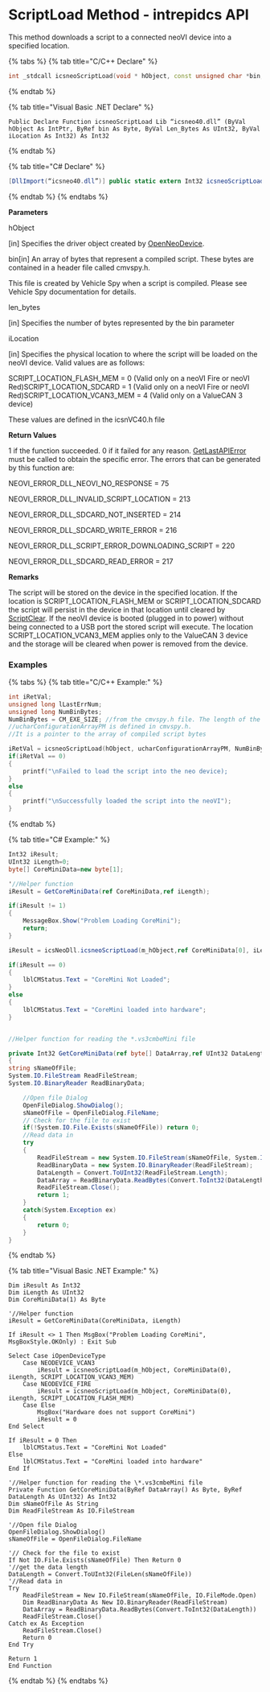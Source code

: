 # ScriptLoad Method - intrepidcs API

This method downloads a script to a connected neoVI device into a specified location.

{% tabs %}
{% tab title="C/C++ Declare" %}
```cpp
int _stdcall icsneoScriptLoad(void * hObject, const unsigned char *bin, unsigned long len_bytes, int iLocation);
```
{% endtab %}

{% tab title="Visual Basic .NET Declare" %}
```vbnet
Public Declare Function icsneoScriptLoad Lib “icsneo40.dll” (ByVal hObject As IntPtr, ByRef bin As Byte, ByVal Len_Bytes As UInt32, ByVal iLocation As Int32) As Int32
```
{% endtab %}

{% tab title="C# Declare" %}
```csharp
[DllImport(“icsneo40.dll”)] public static extern Int32 icsneoScriptLoad(IntPtr hObject, ref byte bin, UInt32 len_bytes, Int32 iLocation);
```
{% endtab %}
{% endtabs %}

**Parameters**

hObject

\[in] Specifies the driver object created by [OpenNeoDevice](../../basic-functions-overview-intrepidcs-api/openneodevice-method-intrepidcs-api.md).

bin\[in] An array of bytes that represent a compiled script. These bytes are contained in a header file called cmvspy.h.

This file is created by Vehicle Spy when a script is compiled. Please see Vehicle Spy documentation for details.

len\_bytes

\[in] Specifies the number of bytes represented by the bin parameter

iLocation

\[in] Specifies the physical location to where the script will be loaded on the neoVI device. Valid values are as follows:

SCRIPT\_LOCATION\_FLASH\_MEM = 0 (Valid only on a neoVI Fire or neoVI Red)SCRIPT\_LOCATION\_SDCARD = 1 (Valid only on a neoVI Fire or neoVI Red)SCRIPT\_LOCATION\_VCAN3\_MEM = 4 (Valid only on a ValueCAN 3 device)

These values are defined in the icsnVC40.h file

**Return Values**

1 if the function succeeded. 0 if it failed for any reason. [GetLastAPIError](../../error-functions-overview-intrepidcs-api/getlastapierror-method-intrepidcs-api.md) must be called to obtain the specific error. The errors that can be generated by this function are:

NEOVI\_ERROR\_DLL\_NEOVI\_NO\_RESPONSE = 75

NEOVI\_ERROR\_DLL\_INVALID\_SCRIPT\_LOCATION = 213

NEOVI\_ERROR\_DLL\_SDCARD\_NOT\_INSERTED = 214

NEOVI\_ERROR\_DLL\_SDCARD\_WRITE\_ERROR = 216

NEOVI\_ERROR\_DLL\_SCRIPT\_ERROR\_DOWNLOADING\_SCRIPT = 220

NEOVI\_ERROR\_DLL\_SDCARD\_READ\_ERROR = 217

**Remarks**

The script will be stored on the device in the specified location. If the location is SCRIPT\_LOCATION\_FLASH\_MEM or SCRIPT\_LOCATION\_SDCARD the script will persist in the device in that location until cleared by [ScriptClear](scriptclear-method-intrepidcs-api.md). If the neoVI device is booted (plugged in to power) without being connected to a USB port the stored script will execute. The location SCRIPT\_LOCATION\_VCAN3\_MEM applies only to the ValueCAN 3 device and the storage will be cleared when power is removed from the device.

### Examples

{% tabs %}
{% tab title="C/C++ Example:" %}
```cpp
int iRetVal;
unsigned long lLastErrNum;
unsigned long NumBinBytes;
NumBinBytes = CM_EXE_SIZE; //from the cmvspy.h file. The length of the compiled script
//ucharConfigurationArrayPM is defined in cmvspy.h.
//It is a pointer to the array of compiled script bytes

iRetVal = icsneoScriptLoad(hObject, ucharConfigurationArrayPM, NumBinBytes, DefaultScriptLocation);
if(iRetVal == 0)
{
    printf("\nFailed to load the script into the neo device);
}
else
{
    printf("\nSuccessfully loaded the script into the neoVI");
}
```
{% endtab %}

{% tab title="C# Example:" %}
```csharp
Int32 iResult;
UInt32 iLength=0;
byte[] CoreMiniData=new byte[1];

'//Helper function
iResult = GetCoreMiniData(ref CoreMiniData,ref iLength);

if(iResult != 1)
{
    MessageBox.Show("Problem Loading CoreMini");
    return;
}

iResult = icsNeoDll.icsneoScriptLoad(m_hObject,ref CoreMiniData[0], iLength, Convert.ToInt32(CoreMiniStoreLocation.SCRIPT_LOCATION_FLASH_MEM));

if(iResult == 0)
{
    lblCMStatus.Text = "CoreMini Not Loaded";
}
else
{
    lblCMStatus.Text = "CoreMini loaded into hardware";
}


//Helper function for reading the *.vs3cmbeMini file

private Int32 GetCoreMiniData(ref byte[] DataArray,ref UInt32 DataLength)
{
string sNameOfFile;
System.IO.FileStream ReadFileStream;
System.IO.BinaryReader ReadBinaryData;

    //Open file Dialog
    OpenFileDialog.ShowDialog();
    sNameOfFile = OpenFileDialog.FileName;
    // Check for the file to exist
    if(!System.IO.File.Exists(sNameOfFile)) return 0;
    //Read data in
    try
    {
        ReadFileStream = new System.IO.FileStream(sNameOfFile, System.IO.FileMode.Open);
        ReadBinaryData = new System.IO.BinaryReader(ReadFileStream);
        DataLength = Convert.ToUInt32(ReadFileStream.Length);
        DataArray = ReadBinaryData.ReadBytes(Convert.ToInt32(DataLength));
        ReadFileStream.Close();
        return 1;
    }
    catch(System.Exception ex)
    {
        return 0;
    }
}
```
{% endtab %}

{% tab title="Visual Basic .NET Example:" %}
```vbnet
Dim iResult As Int32
Dim iLength As UInt32
Dim CoreMiniData(1) As Byte

'//Helper function
iResult = GetCoreMiniData(CoreMiniData, iLength)

If iResult <> 1 Then MsgBox("Problem Loading CoreMini", MsgBoxStyle.OKOnly) : Exit Sub

Select Case iOpenDeviceType
    Case NEODEVICE_VCAN3
        iResult = icsneoScriptLoad(m_hObject, CoreMiniData(0), iLength, SCRIPT_LOCATION_VCAN3_MEM)
    Case NEODEVICE_FIRE
        iResult = icsneoScriptLoad(m_hObject, CoreMiniData(0), iLength, SCRIPT_LOCATION_FLASH_MEM)
    Case Else
        MsgBox("Hardware does not support CoreMini")
        iResult = 0
End Select

If iResult = 0 Then
    lblCMStatus.Text = "CoreMini Not Loaded"
Else
    lblCMStatus.Text = "CoreMini loaded into hardware"
End If

'//Helper function for reading the \*.vs3cmbeMini file
Private Function GetCoreMiniData(ByRef DataArray() As Byte, ByRef DataLength As UInt32) As Int32
Dim sNameOfFile As String
Dim ReadFileStream As IO.FileStream

'//Open file Dialog
OpenFileDialog.ShowDialog()
sNameOfFile = OpenFileDialog.FileName

'// Check for the file to exist
If Not IO.File.Exists(sNameOfFile) Then Return 0
'//get the data length
DataLength = Convert.ToUInt32(FileLen(sNameOfFile))
'//Read data in
Try
    ReadFileStream = New IO.FileStream(sNameOfFile, IO.FileMode.Open)
    Dim ReadBinaryData As New IO.BinaryReader(ReadFileStream)
    DataArray = ReadBinaryData.ReadBytes(Convert.ToInt32(DataLength))
    ReadFileStream.Close()
Catch ex As Exception
    ReadFileStream.Close()
    Return 0
End Try

Return 1
End Function
```
{% endtab %}
{% endtabs %}
